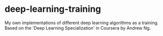 # deep-learning-training
My own implementations of different deep learning algorithms as a training. Based on the 'Deep Learning Specialization' in Coursera by Andrew Ng.
